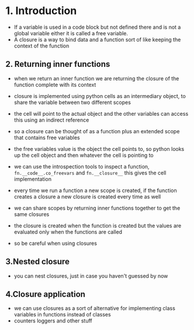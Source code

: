 # 1. Introduction 

* If a variable is used in a code block but not defined there and is not a global variable either it is called a free variable. 
* A closure is a way to bind data and a function sort of like keeping the context of the function 

## 2. Returning inner functions

* when we return an inner function we are returning the closure of the function complete with its context
* closure is implemented using python cells as an intermediary object, to share the variable between two different scopes 
* the cell will point to the actual object and the other variables can access this using an indirect reference
* so a closure can be thought of as a function plus an extended scope that contains free variables
* the free variables value is the object the cell points to, so python looks up the cell object and then whatever the cell is pointing to
* we can use the introspection tools to inspect a function, `fn.__code__.co_freevars` and `fn.__closure__` this gives the cell implementation 

* every time we run a function a new scope is created, if the function creates a closure a new closure is created every time as well 

* we can share scopes by returning inner functions together to get the same closures
* the closure is created when the function is created but the values are evaluated only when the functions are called
* so be careful when using closures

## 3.Nested closure

* you can nest closures, just in case you haven't guessed by now

## 4.Closure application 

* we can use closures as a sort of alternative for implementing class variables in functions instead of classes
* counters loggers and other stuff
 
